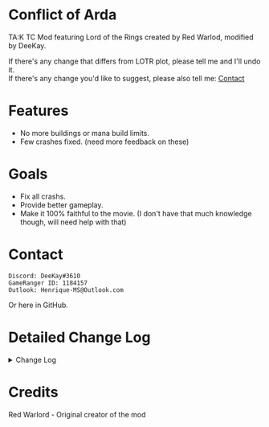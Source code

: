 # Conflict of Arda
TA:K TC Mod featuring Lord of the Rings created by Red Warlod, modified by DeeKay.

If there's any change that differs from LOTR plot, please tell me and I'll undo it.  
If there's any change you'd like to suggest, please also tell me: [Contact](#Contact)

# Features

* No more buildings or mana build limits.
* Few crashes fixed. (need more feedback on these)

# Goals

* Fix all crashs.
* Provide better gameplay.
* Make it 100% faithful to the movie. (I don't have that much knowledge though, will need help with that)

# Contact
```
Discord: DeeKay#3610
GameRanger ID: 1184157
Outlook: Henrique-MS@Outlook.com
```

Or here in GitHub.

# Detailed Change Log
<details>
<summary>Change Log</summary>

v2.02 - 07/14/2020  
Adjusted Gwaihir build limit and removed build limit from non-special units.
<pre>
Adjusted the build limit of the following units:
Gwaihir ............  <s>8</s> ⇒ 1 (I may want to make them stronger)

Removed the build limit of the following units:
Dol Amroth Fort ....  <s>2</s> ⇒ 0  
Dunedain Fort ......  <s>2</s> ⇒ 0 
Ent Grove ..........  <s>2</s> ⇒ 0 
Dwarven Tower ...... <s>10</s> ⇒ 0 
Gondor Barracks ....  <s>4</s> ⇒ 0 
Dead City ..........  <s>2</s> ⇒ 0 
Gondor Tower ....... <s>15</s> ⇒ 0 
Mirkwood Tower .....  <s>3</s> ⇒ 0 
Khazad Fort ........  <s>4</s> ⇒ 0  
Rohan Hall .........  <s>3</s> ⇒ 0  
Angmar Barracks ....  <s>3</s> ⇒ 0  
Dunland Camp .......  <s>2</s> ⇒ 0  
Dol Guldur Fort ....  <s>5</s> ⇒ 0  
Haradrim Citadel ...  <s>3</s> ⇒ 0  
Mahud ..............  <s>5</s> ⇒ 0  
Moria Hole .........  <s>5</s> ⇒ 0  
Moria Lair .........  <s>4</s> ⇒ 0 
Moria Pilar ........ <s>10</s> ⇒ 0 
Mumak .............. <s>10</s> ⇒ 0 
Nazgul .............  <s>8</s> ⇒ 0 
Shire Factory ......  <s>3</s> ⇒ 0 
Troll Chief ........  <s>3</s> ⇒ 0 
Uruk Slaver ........  <s>5</s> ⇒ 0 
</pre>

</details>

# Credits

Red Warlord - Original creator of the mod